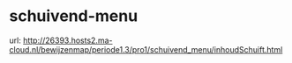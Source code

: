 # schuivend-menu

url: http://26393.hosts2.ma-cloud.nl/bewijzenmap/periode1.3/pro1/schuivend_menu/inhoudSchuift.html
